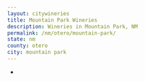 ```yaml
---
layout: citywineries
title: Mountain Park Wineries
description: Wineries in Mountain Park, NM
permalink: /nm/otero/mountain-park/
state: nm
county: otero
city: mountain park
---
```

-
